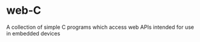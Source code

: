 # web-C
A collection of simple C programs which access web APIs intended for use in embedded devices
